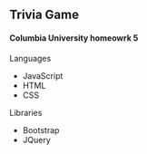 ## Trivia Game

#### Columbia University homeowrk 5

Languages

- JavaScript
- HTML
- CSS

Libraries

- Bootstrap
- JQuery
